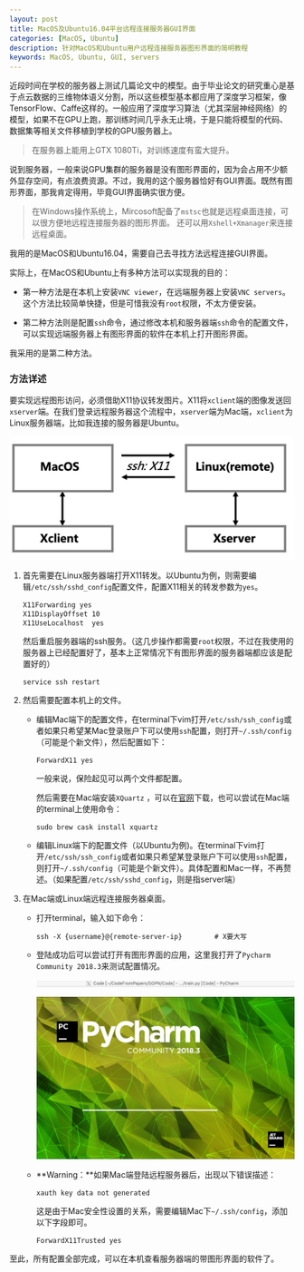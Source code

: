 ```yaml
---
layout: post
title: MacOS及Ubuntu16.04平台远程连接服务器GUI界面
categories: [MacOS, Ubuntu]
description: 针对MacOS和Ubuntu用户远程连接服务器图形界面的简明教程
keywords: MacOS, Ubuntu, GUI, servers
---
```


近段时间在学校的服务器上测试几篇论文中的模型。由于毕业论文的研究重心是基于点云数据的三维物体语义分割，所以这些模型基本都应用了深度学习框架，像TensorFlow、Caffe这样的。一般应用了深度学习算法（尤其深层神经网络）的模型，如果不在GPU上跑，那训练时间几乎永无止境，于是只能将模型的代码、数据集等相关文件移植到学校的GPU服务器上。

> 在服务器上能用上GTX 1080Ti，对训练速度有蛮大提升。

说到服务器，一般来说GPU集群的服务器是没有图形界面的，因为会占用不少额外显存空间，有点浪费资源。不过，我用的这个服务器恰好有GUI界面。既然有图形界面，那我肯定得用，毕竟GUI界面确实很方便。

> 在Windows操作系统上，Mircosoft配备了``mstsc``也就是远程桌面连接，可以很方便地远程连接服务器的图形界面。
> 还可以用``Xshell+Xmanager``来连接远程桌面。

我用的是MacOS和Ubuntu16.04，需要自己去寻找方法远程连接GUI界面。  

实际上，在MacOS和Ubuntu上有多种方法可以实现我的目的：  

- 第一种方法是在本机上安装``VNC viewer``，在远端服务器上安装``VNC servers``。这个方法比较简单快捷，但是可惜我没有``root``权限，不太方便安装。

- 第二种方法则是配置``ssh``命令，通过修改本机和服务器端``ssh``命令的配置文件，可以实现远端服务器上有图形界面的软件在本机上打开图形界面。

我采用的是第二种方法。  

### **方法详述**

要实现远程图形访问，必须借助X11协议转发图片。X11将``xclient``端的图像发送回``xserver``端。在我们登录远程服务器这个流程中，``xserver``端为Mac端，``xclient``为Linux服务器端，比如我连接的服务器是Ubuntu。

![img](https://github.com/SinestroEdmonce/SinestroEdmonce.github.io/raw/master/images/posts/x11_local2server_intro.png)

1. 首先需要在Linux服务器端打开X11转发。以Ubuntu为例，则需要编辑``/etc/ssh/sshd_config``配置文件，配置X11相关的转发参数为``yes``。  

    ```
    X11Forwarding yes
    X11DisplayOffset 10
    X11UseLocalhost  yes
    ```
    
    然后重启服务器端的ssh服务。（这几步操作都需要``root``权限，不过在我使用的服务器上已经配置好了，基本上正常情况下有图形界面的服务器端都应该是配置好的）

    ```
    service ssh restart
    ```

2. 然后需要配置本机上的文件。

    - 编辑Mac端下的配置文件，在terminal下vim打开``/etc/ssh/ssh_config``或者如果只希望某Mac登录账户下可以使用``ssh``配置，则打开``~/.ssh/config``（可能是个新文件），然后配置如下：

        ```
        ForwardX11 yes
        ```

        一般来说，保险起见可以两个文件都配置。  
    
        然后需要在Mac端安装``XQuartz`` ，可以在[官网](https://www.xquartz.org)下载，也可以尝试在Mac端的terminal上使用命令：

        ```
        sudo brew cask install xquartz
        ```
    - 编辑Linux端下的配置文件（以Ubuntu为例)。在terminal下vim打开``/etc/ssh/ssh_config``或者如果只希望某登录账户下可以使用``ssh``配置，则打开``~/.ssh/config``（可能是个新文件）。具体配置和Mac一样，不再赘述。（如果配置``/etc/ssh/sshd_config``，则是指server端）

3. 在Mac端或Linux端远程连接服务器桌面。

    - 打开terminal，输入如下命令：

        ```
        ssh -X {username}@{remote-server-ip}        # X要大写
        ```

    - 登陆成功后可以尝试打开有图形界面的应用，这里我打开了``Pycharm Community 2018.3``来测试配置情况。

        ![img](https://github.com/SinestroEdmonce/SinestroEdmonce.github.io/raw/master/images/posts/x11_pycharm_show_pic1.png)

        ![img](https://github.com/SinestroEdmonce/SinestroEdmonce.github.io/raw/master/images/posts/x11_pycharm_show_pic2.png)

    - **Warning：**如果Mac端登陆远程服务器后，出现以下错误描述：

        ```
        xauth key data not generated
        ```
        
        这是由于Mac安全性设置的关系，需要编辑Mac下``~/.ssh/config``，添加以下字段即可。
        
        ```
        ForwardX11Trusted yes
        ```

至此，所有配置全部完成，可以在本机查看服务器端的带图形界面的软件了。